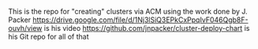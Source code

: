 This is the repo for "creating" clusters via ACM using the work done by J. Packer https://drive.google.com/file/d/1Nj3lSiQ3EPkCxPpqIvF046Qgb8F-ouvh/view is his video https://github.com/jnpacker/cluster-deploy-chart is his Git repo for all of that
